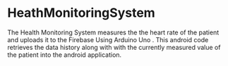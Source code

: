# HeathMonitoringSystem
The Health Monitoring System measures the the heart rate of the patient and uploads it to the Firebase Using Arduino Uno . This android code retrieves the data history along with with the currently measured value of the patient into the android application. 
